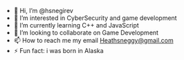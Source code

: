 - 👋 Hi, I’m @hsnegirev
- 👀 I’m interested in CyberSecurity and game development
- 🌱 I’m currently learning C++ and JavaScript
- 💞️ I’m looking to collaborate on Game Development
- 📫 How to reach me my email Heathsneggy@gmail.com
- ⚡ Fun fact: i was born in Alaska

<!---
hsnegirev/hsnegirev is a ✨ special ✨ repository because its `README.md` (this file) appears on your GitHub profile.
You can click the Preview link to take a look at your changes.
--->
